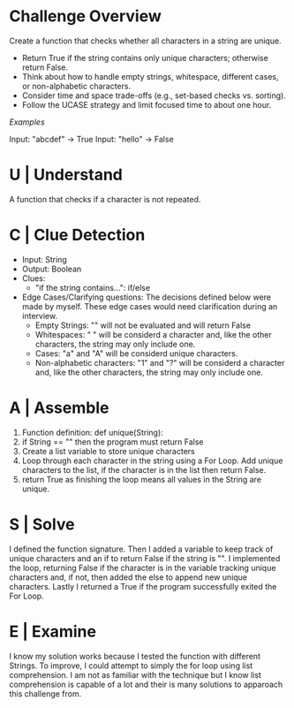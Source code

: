 # Challenge Overview
Create a function that checks whether all characters in a string are unique.

* Return True if the string contains only unique characters; otherwise return False.
* Think about how to handle empty strings, whitespace, different cases, or non-alphabetic characters.
* Consider time and space trade-offs (e.g., set-based checks vs. sorting).
* Follow the UCASE strategy and limit focused time to about one hour.

*Examples*

Input: "abcdef" → True
Input: "hello" → False

# U | Understand
A function that checks if a character is not repeated.

# C | Clue Detection
* Input: String
* Output: Boolean
* Clues:
    * "if the string contains...": if/else
* Edge Cases/Clarifying questions:
    The decisions defined below were made by myself. These edge cases would need clarification during an interview.
    * Empty Strings: "" will not be evaluated and will return False
    * Whitespaces: " " will be considerd a character and, like the other characters, the string may only include one.
    * Cases: "a" and "A" will be considerd unique characters.
    * Non-alphabetic characters: "1" and "?" will be considerd a character and, like the other characters, the string may only include one.

# A | Assemble
1) Function definition: def unique(String):
2) if String == "" then the program must return False
3) Create a list variable to store unique characters
4) Loop through each character in the string using a For Loop. Add unique characters to the list, if the character is in the list then return False.
5) return True as finishing the loop means all values in the String are unique.

# S | Solve
I defined the function signature. Then I added a variable to keep track of unique characters and an if to return False if the string is "". I implemented the loop, returning False if the character is in the variable tracking unique characters and, if not, then added the else to append new unique characters. Lastly I returned a True if the program successfully exited the For Loop.

# E | Examine
I know my solution works because I tested the function with different Strings. To improve, I could attempt to simply the for loop using list comprehension. I am not as familiar with the technique but I know list comprehension is capable of a lot and their is many solutions to apparoach this challenge from.

